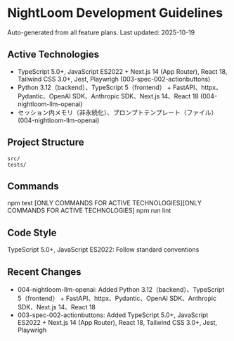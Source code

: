 # NightLoom Development Guidelines

Auto-generated from all feature plans. Last updated: 2025-10-19

## Active Technologies
- TypeScript 5.0+, JavaScript ES2022 + Next.js 14 (App Router), React 18, Tailwind CSS 3.0+, Jest, Playwrigh (003-spec-002-actionbuttons)
- Python 3.12（backend）、TypeScript 5（frontend） + FastAPI、httpx、Pydantic、OpenAI SDK、Anthropic SDK、Next.js 14、React 18 (004-nightloom-llm-openai)
- セッション内メモリ（非永続化）、プロンプトテンプレート（ファイル） (004-nightloom-llm-openai)

## Project Structure
```
src/
tests/
```

## Commands
npm test [ONLY COMMANDS FOR ACTIVE TECHNOLOGIES][ONLY COMMANDS FOR ACTIVE TECHNOLOGIES] npm run lint

## Code Style
TypeScript 5.0+, JavaScript ES2022: Follow standard conventions

## Recent Changes
- 004-nightloom-llm-openai: Added Python 3.12（backend）、TypeScript 5（frontend） + FastAPI、httpx、Pydantic、OpenAI SDK、Anthropic SDK、Next.js 14、React 18
- 003-spec-002-actionbuttons: Added TypeScript 5.0+, JavaScript ES2022 + Next.js 14 (App Router), React 18, Tailwind CSS 3.0+, Jest, Playwrigh

<!-- MANUAL ADDITIONS START -->
<!-- MANUAL ADDITIONS END -->
